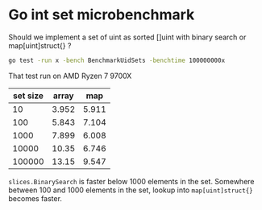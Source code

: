 # Go int set microbenchmark

Should we implement a set of uint as sorted []uint with binary search or map[uint]struct{} ?

```sh
go test -run x -bench BenchmarkUidSets -benchtime 100000000x
```

That test run on AMD Ryzen 7 9700X

| set size | array | map |
| --- | ---- | ---- |
| 10 | 3.952 | 5.911 |
| 100 | 5.843 | 7.104 |
| 1000 | 7.899 | 6.008 |
| 10000 | 10.35 | 6.746 |
| 100000 | 13.15 | 9.547 |

`slices.BinarySearch` is faster below 1000 elements in the set. Somewhere between 100 and 1000 elements in the set, lookup into `map[uint]struct{}` becomes faster.
